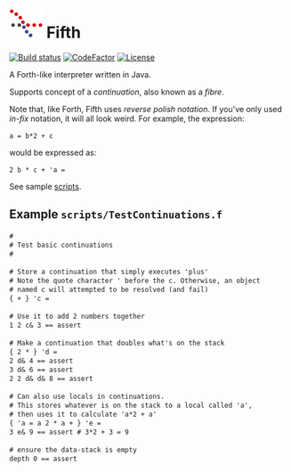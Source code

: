 # ![logo](res/fifth-logo.png) Fifth
[![Build status](https://ci.appveyor.com/api/projects/status/github/cschladetsch/fifth-lang?svg=true)](https://ci.appveyor.com/project/cschladetsch/fifth-lang)
[![CodeFactor](https://www.codefactor.io/repository/github/cschladetsch/fifth-lang/badge)](https://www.codefactor.io/repository/github/cschladetsch/fifth-lang)
[![License](https://img.shields.io/github/license/cschladetsch/fifth-lang.svg?label=License&maxAge=86400)](LICENSE.txt)

A Forth-like interpreter written in Java.

Supports concept of a *continuation*, also known as a *fibre*.

Note that, like Forth, Fifth uses *reverse polish notation*. If you've only used *in-fix* notation, it will all look weird. For example, the expression:

```
a = b*2 + c
```
would be expressed as:
```
2 b * c + 'a =
```

See sample [scripts](/scripts).

## Example `scripts/TestContinuations.f`
```
#
# Test basic continuations
#

# Store a continuation that simply executes 'plus'
# Note the quote character ' before the c. Otherwise, an object
# named c will attempted to be resolved (and fail)
{ + } 'c =

# Use it to add 2 numbers together
1 2 c& 3 == assert

# Make a continuation that doubles what's on the stack
{ 2 * } 'd =
2 d& 4 == assert
3 d& 6 == assert
2 2 d& d& 8 == assert

# Can also use locals in continuations.
# This stores whatever is on the stack to a local called 'a',
# then uses it to calculate 'a*2 + a'
{ 'a = a 2 * a + } 'e =
3 e& 9 == assert # 3*2 + 3 = 9

# ensure the data-stack is empty
depth 0 == assert
```
